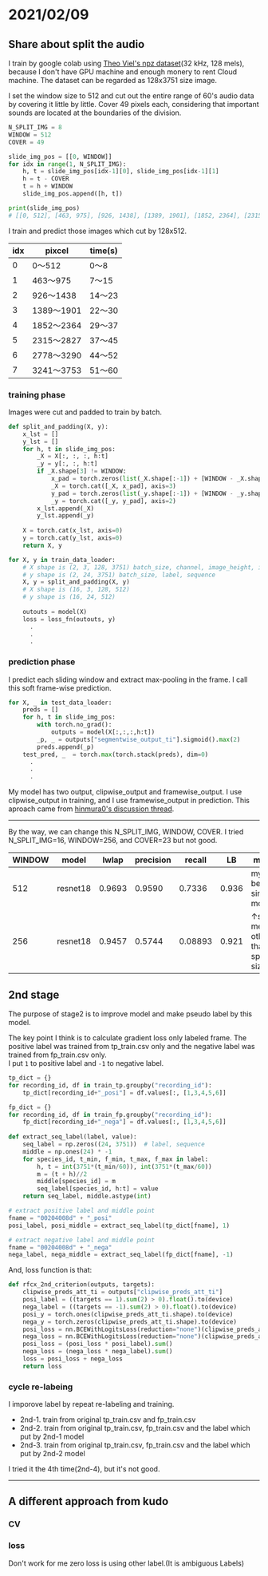 # 2021/02/09

## Share about split the audio

I train by google colab using [Theo Viel's npz dataset](https://www.kaggle.com/c/rfcx-species-audio-detection/discussion/198048)(32 kHz, 128 mels), because I don't have GPU machine and enough monery to rent Cloud machine.
The dataset can be regarded as 128x3751 size image.

I set the window size to 512 and cut out the entire range of 60's audio data by covering it little by little.
Cover 49 pixels each, considering that important sounds are located at the boundaries of the division.
```python
N_SPLIT_IMG = 8
WINDOW = 512
COVER = 49

slide_img_pos = [[0, WINDOW]]
for idx in range(1, N_SPLIT_IMG):
    h, t = slide_img_pos[idx-1][0], slide_img_pos[idx-1][1]
    h = t - COVER
    t = h + WINDOW
    slide_img_pos.append([h, t])

print(slide_img_pos)
# [[0, 512], [463, 975], [926, 1438], [1389, 1901], [1852, 2364], [2315, 2827], [2778, 3290], [3241, 3753]]
```

I train and predict those images which cut by 128x512.

|idx|pixcel|time(s)|
|--|--|--|
|0|0〜512|0〜8|
|1|463〜975|7〜15|
|2|926〜1438|14〜23|
|3|1389〜1901|22〜30|
|4|1852〜2364|29〜37|
|5|2315〜2827|37〜45|
|6|2778〜3290|44〜52|
|7|3241〜3753|51〜60|

### training phase

Images were cut and padded to train by batch.

```python
def split_and_padding(X, y):
    x_lst = []
    y_lst = []
    for h, t in slide_img_pos:
        _X = X[:, :, :, h:t]
        _y = y[:, :, h:t]
        if _X.shape[3] != WINDOW:
            x_pad = torch.zeros(list(_X.shape[:-1]) + [WINDOW - _X.shape[3]])
            _X = torch.cat([_X, x_pad], axis=3)
            y_pad = torch.zeros(list(_y.shape[:-1]) + [WINDOW - _y.shape[2]])
            _y = torch.cat([_y, y_pad], axis=2)
        x_lst.append(_X)
        y_lst.append(_y)
    
    X = torch.cat(x_lst, axis=0)
    y = torch.cat(y_lst, axis=0)
    return X, y

for X, y in train_data_loader:
    # X shape is (2, 3, 128, 3751) batch_size, channel, image_height, image_width
    # y shape is (2, 24, 3751) batch_size, label, sequence
    X, y = split_and_padding(X, y)
    # X shape is (16, 3, 128, 512)
    # y shape is (16, 24, 512) 
    
    outouts = model(X)
    loss = loss_fn(outouts, y)
      .
      .
      .
```

### prediction phase

I predict each sliding window and extract max-pooling in the frame.
I call this soft frame-wise prediction.

```python
for X, _ in test_data_loader:
    preds = []
    for h, t in slide_img_pos:
        with torch.no_grad():
            outputs = model(X[:,:,:,h:t])
        _p, _ = outputs["segmentwise_output_ti"].sigmoid().max(2)
        preds.append(_p)
    test_pred, _  = torch.max(torch.stack(preds), dim=0)
      .
      .
      .
```

My model has two output, clipwise_output and framewise_output.
I use clipwise_output in training, and I use framewise_output in prediction.
This aproach came from [hinmura0's discussion thread](https://www.kaggle.com/c/rfcx-species-audio-detection/discussion/209684).


---

By the way, we can change this N_SPLIT_IMG, WINDOW, COVER. I tried  N_SPLIT_IMG=16, WINDOW=256, and COVER=23 but not good.

|WINDOW|model|lwlap|precision|recall|LB|memo|
|--|--|--|--|--|--|--|
|512|resnet18|0.9693|0.9590|0.7336|0.936|my best single model|
|256|resnet18|0.9457|0.5744|0.08893|0.921|↑same method other than split size|

## 2nd stage

The purpose of stage2 is to improve model and make pseudo label by this model.

The key point I think is to calculate gradient loss only labeled frame.
The positive label was trained from tp_train.csv only and the negative label was trained from fp_train.csv only.  
I put `1` to positive label and `-1` to negative label.


```python
tp_dict = {}
for recording_id, df in train_tp.groupby("recording_id"):
    tp_dict[recording_id+"_posi"] = df.values[:, [1,3,4,5,6]]

fp_dict = {}
for recording_id, df in train_fp.groupby("recording_id"):
    fp_dict[recording_id+"_nega"] = df.values[:, [1,3,4,5,6]]
    
def extract_seq_label(label, value):
    seq_label = np.zeros((24, 3751))  # label, sequence
    middle = np.ones(24) * -1
    for species_id, t_min, f_min, t_max, f_max in label:
        h, t = int(3751*(t_min/60)), int(3751*(t_max/60))
        m = (t + h)//2
        middle[species_id] = m
        seq_label[species_id, h:t] = value
    return seq_label, middle.astype(int)

# extract positive label and middle point
fname = "00204008d" + "_posi"
posi_label, posi_middle = extract_seq_label(tp_dict[fname], 1) 

# extract negative label and middle point
fname = "00204008d" + "_nega"
nega_label, nega_middle = extract_seq_label(fp_dict[fname], -1) 
```

And, loss function is that:

```python
def rfcx_2nd_criterion(outputs, targets):
    clipwise_preds_att_ti = outputs["clipwise_preds_att_ti"]
    posi_label = ((targets == 1).sum(2) > 0).float().to(device)
    nega_label = ((targets == -1).sum(2) > 0).float().to(device)
    posi_y = torch.ones(clipwise_preds_att_ti.shape).to(device)
    nega_y = torch.zeros(clipwise_preds_att_ti.shape).to(device)
    posi_loss = nn.BCEWithLogitsLoss(reduction="none")(clipwise_preds_att_ti, posi_y)
    nega_loss = nn.BCEWithLogitsLoss(reduction="none")(clipwise_preds_att_ti, nega_y)
    posi_loss = (posi_loss * posi_label).sum()
    nega_loss = (nega_loss * nega_label).sum()
    loss = posi_loss + nega_loss
    return loss
```

### cycle re-labeing

I imporove label by repeat re-labeling and training.

- 2nd-1. train from original tp_train.csv and fp_train.csv
- 2nd-2. train from original tp_train.csv, fp_train.csv and the label which put by 2nd-1 model  
- 2nd-3. train from original tp_train.csv, fp_train.csv and the label which put by 2nd-2 model 

I tried it the 4th time(2nd-4), but it's not good.

---





## A different approach from kudo

### CV

### loss


Don't work for me
zero loss is using other label.(It is ambiguous Labels)
